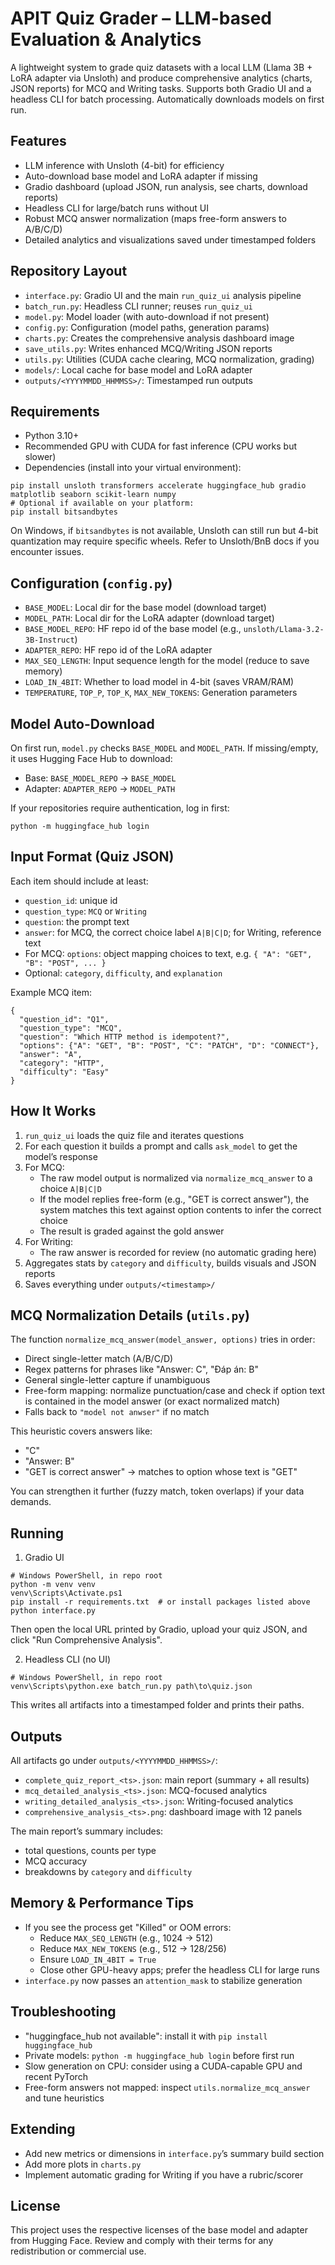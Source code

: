 APIT Quiz Grader – LLM-based Evaluation & Analytics
==================================================

A lightweight system to grade quiz datasets with a local LLM (Llama 3B + LoRA adapter via Unsloth) and produce comprehensive analytics (charts, JSON reports) for MCQ and Writing tasks. Supports both Gradio UI and a headless CLI for batch processing. Automatically downloads models on first run.

Features
--------
- LLM inference with Unsloth (4-bit) for efficiency
- Auto-download base model and LoRA adapter if missing
- Gradio dashboard (upload JSON, run analysis, see charts, download reports)
- Headless CLI for large/batch runs without UI
- Robust MCQ answer normalization (maps free-form answers to A/B/C/D)
- Detailed analytics and visualizations saved under timestamped folders

Repository Layout
-----------------
- `interface.py`: Gradio UI and the main `run_quiz_ui` analysis pipeline
- `batch_run.py`: Headless CLI runner; reuses `run_quiz_ui`
- `model.py`: Model loader (with auto-download if not present)
- `config.py`: Configuration (model paths, generation params)
- `charts.py`: Creates the comprehensive analysis dashboard image
- `save_utils.py`: Writes enhanced MCQ/Writing JSON reports
- `utils.py`: Utilities (CUDA cache clearing, MCQ normalization, grading)
- `models/`: Local cache for base model and LoRA adapter
- `outputs/<YYYYMMDD_HHMMSS>/`: Timestamped run outputs

Requirements
------------
- Python 3.10+
- Recommended GPU with CUDA for fast inference (CPU works but slower)
- Dependencies (install into your virtual environment):

```
pip install unsloth transformers accelerate huggingface_hub gradio matplotlib seaborn scikit-learn numpy
# Optional if available on your platform:
pip install bitsandbytes
```

On Windows, if `bitsandbytes` is not available, Unsloth can still run but 4-bit quantization may require specific wheels. Refer to Unsloth/BnB docs if you encounter issues.

Configuration (`config.py`)
----------------------------
- `BASE_MODEL`: Local dir for the base model (download target)
- `MODEL_PATH`: Local dir for the LoRA adapter (download target)
- `BASE_MODEL_REPO`: HF repo id of the base model (e.g., `unsloth/Llama-3.2-3B-Instruct`)
- `ADAPTER_REPO`: HF repo id of the LoRA adapter
- `MAX_SEQ_LENGTH`: Input sequence length for the model (reduce to save memory)
- `LOAD_IN_4BIT`: Whether to load model in 4-bit (saves VRAM/RAM)
- `TEMPERATURE`, `TOP_P`, `TOP_K`, `MAX_NEW_TOKENS`: Generation parameters

Model Auto-Download
-------------------
On first run, `model.py` checks `BASE_MODEL` and `MODEL_PATH`. If missing/empty, it uses Hugging Face Hub to download:
- Base: `BASE_MODEL_REPO` → `BASE_MODEL`
- Adapter: `ADAPTER_REPO` → `MODEL_PATH`

If your repositories require authentication, log in first:

```
python -m huggingface_hub login
```

Input Format (Quiz JSON)
------------------------
Each item should include at least:
- `question_id`: unique id
- `question_type`: `MCQ` or `Writing`
- `question`: the prompt text
- `answer`: for MCQ, the correct choice label `A|B|C|D`; for Writing, reference text
- For MCQ: `options`: object mapping choices to text, e.g. `{ "A": "GET", "B": "POST", ... }`
- Optional: `category`, `difficulty`, and `explanation`

Example MCQ item:

```
{
  "question_id": "Q1",
  "question_type": "MCQ",
  "question": "Which HTTP method is idempotent?",
  "options": {"A": "GET", "B": "POST", "C": "PATCH", "D": "CONNECT"},
  "answer": "A",
  "category": "HTTP",
  "difficulty": "Easy"
}
```

How It Works
------------
1. `run_quiz_ui` loads the quiz file and iterates questions
2. For each question it builds a prompt and calls `ask_model` to get the model’s response
3. For MCQ:
   - The raw model output is normalized via `normalize_mcq_answer` to a choice `A|B|C|D`
   - If the model replies free-form (e.g., "GET is correct answer"), the system matches this text against option contents to infer the correct choice
   - The result is graded against the gold answer
4. For Writing:
   - The raw answer is recorded for review (no automatic grading here)
5. Aggregates stats by `category` and `difficulty`, builds visuals and JSON reports
6. Saves everything under `outputs/<timestamp>/`

MCQ Normalization Details (`utils.py`)
--------------------------------------
The function `normalize_mcq_answer(model_answer, options)` tries in order:
- Direct single-letter match (A/B/C/D)
- Regex patterns for phrases like "Answer: C", "Đáp án: B"
- General single-letter capture if unambiguous
- Free-form mapping: normalize punctuation/case and check if option text is contained in the model answer (or exact normalized match)
- Falls back to `"model not anwser"` if no match

This heuristic covers answers like:
- "C"
- "Answer: B"
- "GET is correct answer" → matches to option whose text is "GET"

You can strengthen it further (fuzzy match, token overlaps) if your data demands.

Running
-------

1) Gradio UI

```
# Windows PowerShell, in repo root
python -m venv venv
venv\Scripts\Activate.ps1
pip install -r requirements.txt  # or install packages listed above
python interface.py
```

Then open the local URL printed by Gradio, upload your quiz JSON, and click "Run Comprehensive Analysis".

2) Headless CLI (no UI)

```
# Windows PowerShell, in repo root
venv\Scripts\python.exe batch_run.py path\to\quiz.json
```

This writes all artifacts into a timestamped folder and prints their paths.

Outputs
-------
All artifacts go under `outputs/<YYYYMMDD_HHMMSS>/`:
- `complete_quiz_report_<ts>.json`: main report (summary + all results)
- `mcq_detailed_analysis_<ts>.json`: MCQ-focused analytics
- `writing_detailed_analysis_<ts>.json`: Writing-focused analytics
- `comprehensive_analysis_<ts>.png`: dashboard image with 12 panels

The main report’s summary includes:
- total questions, counts per type
- MCQ accuracy
- breakdowns by `category` and `difficulty`

Memory & Performance Tips
-------------------------
- If you see the process get "Killed" or OOM errors:
  - Reduce `MAX_SEQ_LENGTH` (e.g., 1024 → 512)
  - Reduce `MAX_NEW_TOKENS` (e.g., 512 → 128/256)
  - Ensure `LOAD_IN_4BIT = True`
  - Close other GPU-heavy apps; prefer the headless CLI for large runs
- `interface.py` now passes an `attention_mask` to stabilize generation

Troubleshooting
---------------
- "huggingface_hub not available": install it with `pip install huggingface_hub`
- Private models: `python -m huggingface_hub login` before first run
- Slow generation on CPU: consider using a CUDA-capable GPU and recent PyTorch
- Free-form answers not mapped: inspect `utils.normalize_mcq_answer` and tune heuristics

Extending
---------
- Add new metrics or dimensions in `interface.py`’s summary build section
- Add more plots in `charts.py`
- Implement automatic grading for Writing if you have a rubric/scorer

License
-------
This project uses the respective licenses of the base model and adapter from Hugging Face. Review and comply with their terms for any redistribution or commercial use.



